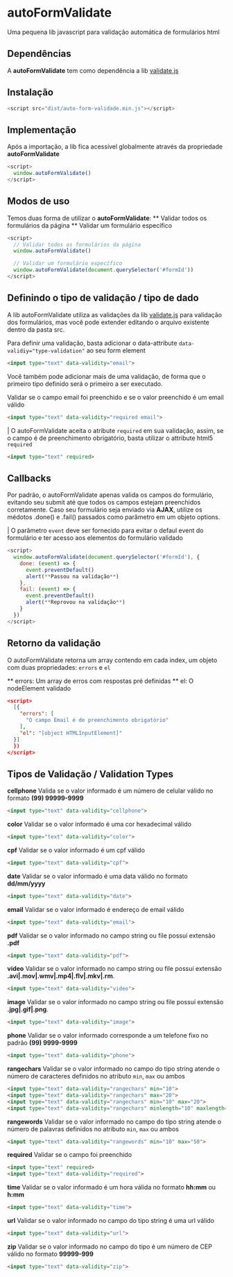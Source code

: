 # autoFormValidate
Uma pequena lib javascript para validação automática de formulários html

## Dependências
A **autoFormValidate** tem como dependência a lib [validate.js](https://github.com/diogolimafranco/validate.js)

## Instalação
```js
<script src="dist/auto-form-validade.min.js"></script>
```

## Implementação
Após a importação, a lib fica acessível globalmente através da propriedade **autoFormValidate**

```js
<script>
  window.autoFormValidate()
</script>
```
## Modos de uso
Temos duas forma de utilizar o **autoFormValidate**:
** Validar todos os formulários da página
** Validar um formulário específico

```js
<script>
  // Validar todos os formulários da página
  window.autoFormValidate()

  // Validar um formulário específico
  window.autoFormValidate(document.querySelector('#formId'))
</script>
```

## Definindo o tipo de validação / tipo de dado
A lib autoFormValidate utiliza as validações da lib [validate.js](https://github.com/diogolimafranco/validate.js) para validação dos formulários, mas você pode extender editando o arquivo existente dentro da pasta src.

Para definir uma validação, basta adicionar o data-attribute `data-validiy="type-validation"` ao seu form element
```html
<input type="text" data-validity="email">
```

Você também pode adicionar mais de uma validação, de forma que o primeiro tipo definido será o primeiro a ser executado.

Validar se o campo email foi preenchido e se o valor preenchido é um email válido
```html
<input type="text" data-validity="required email">
```
| O autoFormValidate aceita o atribute `required` em sua validação, assim, se o campo é de preenchimento obrigatório, basta utilizar o attribute html5 `required`
```html
<input type="text" required>
```

## Callbacks
Por padrão, o autoFormValidate apenas valida os campos do formulário, evitando seu submit até que todos os campos estejam preenchidos corretamente. Caso seu formulário seja enviado via **AJAX**, utilize os médotos .done() e .fail() passados como parâmetro em um objeto options.

| O parâmetro `event` deve ser fornecido para evitar o defaul event do formulário e ter acesso aos elementos do formulário validado

```js
<script>
  window.autoFormValidate(document.querySelector('#formId'), {
    done: (event) => {
      event.preventDefault()
      alert(**Passou na validação**) 
    },
    fail: (event) => {
      event.preventDefault()
      alert(**Reprovou na validação**)
    }
  })
</script>
```
## Retorno da validação
O autoFormValidate retorna um array contendo em cada index, um objeto com duas propriedades: `errors` e `el`

** errors:  Um array de erros com respostas pré definidas
** el: O nodeElement validado

```json
<script>
  [{
    "errors": [
      "O campo Email é de preenchimento obrigatório"
    ],
    "el": "[object HTMLInputElement]"
  }]
  })
</script>
```

## Tipos de Validação / Validation Types
**cellphone** 
Valida se o valor informado é um número de celular válido no formato **(99) 99999-9999**
```html
<input type="text" data-validity="cellphone">
```

**color** Validar se o valor informado é uma cor hexadecimal válido
```html
<input type="text" data-validity="color">
```

**cpf** Validar se o valor informado é um cpf válido
```html
<input type="text" data-validity="cpf">
```

**date** Validar se o valor informado é uma data válido no formato **dd/mm/yyyy**
```html
<input type="text" data-validity="date">
```

**email** Validar se o valor informado é endereço de email válido
```html
<input type="text" data-validity="email">
```

**pdf** Validar se o valor informado no campo string ou file possuí extensão **.pdf**
```html
<input type="text" data-validity="pdf">
```

**video** Validar se o valor informado no campo string ou file possuí extensão **.avi|.mov|.wmv|.mp4|.flv|.mkv|.rm**.
```html
<input type="text" data-validity="video">
```

**image** Validar se o valor informado no campo string ou file possuí extensão **.jpg|.gif|.png**.
```html
<input type="text" data-validity="image">
```

**phone** Validar se o valor informado corresponde a um telefone fixo no padrão **(99) 9999-9999**
```html
<input type="text" data-validity="phone">
```

**rangechars** Validar se o valor informado no campo do tipo string atende o número de caracteres definidos no atributo `min`, `max` ou ambos
```html
<input type="text" data-validity="rangechars" min="10">
<input type="text" data-validity="rangechars" max="20">
<input type="text" data-validity="rangechars" min="10" max="20">
<input type="text" data-validity="rangechars" minlength="10" maxlength="20">
```

**rangewords** Validar se o valor informado no campo do tipo string atende o número de palavras definidos no atributo `min`, `max` ou ambos
```html
<input type="text" data-validity="rangewords" min="10" max="50">
```

**required** Validar se o campo foi preenchido
```html
<input type="text" required>
<input type="text" data-validity="required">
```

**time** Validar se o valor informado é um hora válida no formato **hh:mm** ou **h:mm**
```html
<input type="text" data-validity="time">
```

**url** Validar se o valor informado no campo do tipo string é uma url válido
```html
<input type="text" data-validity="url">
```

**zip** Validar se o valor informado no campo do tipo é um número de CEP válido no formato **99999-999**
```html
<input type="text" data-validity="zip">
```